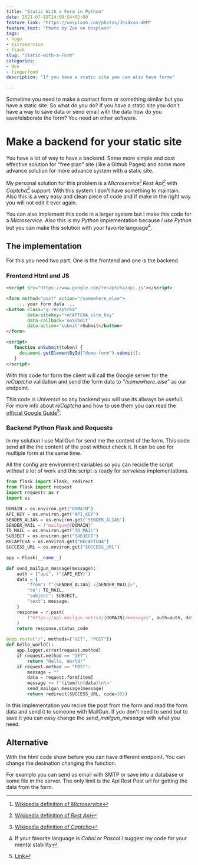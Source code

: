 ```yaml
---
title: "Static With a Form in Python"
date: 2021-07-19T14:00:54+02:00
feature_link: "https://unsplash.com/photos/3hs4xso-4KM"
feature_text: "Photo by Zoe on Unsplash"
tags:
- hugo
- microservice
- flask 
slug: "Static-with-a-Form"
categories: 
- dev
- fingerfood
description: "If you have a static site you can also have forms"

---
```


Sometime you need to make a contact form or something similar but you have a static site. So what do you do?
If you have a static site you don't have a way to save data or send email with the data how do you save/elaborate the form? You need an other software.

# Make a backend for your static site

You have a lot of way to have a backend. Some more simple and cost effective solution for "free plan" site (like a Github Pages) and some more advance solution for more advance system with a static site.

My personal solution for this problem is a *Microservice[^1]* *Rest Api[^2]* with *Captcha[^3]* support. With this system I don't have something to maintain. Also this is a very easy and clean piece of code and if make in the right way you will not edit it ever again.

[^1]: [Wikipedia definition of *Microservice*](https://en.wikipedia.org/wiki/Microservices)
[^2]: [Wikipedia definition of *Rest Api*](https://en.wikipedia.org/wiki/Representational_state_transfer)
[^3]: [Wikipedia definition of *Captcha*](https://en.wikipedia.org/wiki/CAPTCHA)

You can also implement this code in a larger system but I make this code for a *Microservice*. 
Also this is my *Python* implementation because *I use Python* but you can make this solution with your favorite language[^4].

[^4]: If your favorite language is *Cobol* or *Pascal* I suggest my code for your mental stability

## The implementation

For this you need two part. One is the frontend and one is the backend.

### Frontend Html and JS

``` html
<script src="https://www.google.com/recaptcha/api.js"></script>

<form method="post" action="/somewhere_else">
	... your form data ...
<button class="g-recaptcha" 
        data-sitekey="reCAPTCHA_site_key" 
        data-callback='onSubmit' 
        data-action='submit'>Submit</button>
</form>             

<script>
   function onSubmit(token) {
     document.getElementById("demo-form").submit();
   }
</script>
```

With this code for form the client will call the Google server for the *reCaptcha* validation and send the form data to *"/somewhere_else"* as our endpoint. 

This code is *Universal* so any backend you will use its allways be usefull. For more info about *reCaptcha* and how to use them you can read the [official Google Guide](https://developers.google.com/recaptcha/docs/v3)[^5]. 

[^5]: [Link](https://developers.google.com/recaptcha/docs/v3)

### Backend Python Flask and Requests

In my solution I use MailGun for send me the content of the form. This code send all the the content of the post without check it. It can be use for multiple form at the same time. 

All the config are environment variables so you can recicle the script without a lot of work and this script is ready for *serveless* implementations.

``` python
from flask import Flask, redirect
from flask import request
import requests as r
import os

DOMAIN = os.environ.get("DOMAIN")
API_KEY = os.environ.get("API_KEY")
SENDER_ALIAS = os.environ.get("SENDER_ALIAS")
SENDER_MAIL = f"mailgun@{DOMAIN}"
TO_MAIL = os.environ.get("TO_MAIL")
SUBJECT = os.environ.get("SUBJECT")
RECAPTCHA = os.environ.get("RECAPTCHA")
SUCCESS_URL = os.environ.get("SUCCESS_URL")

app = Flask(__name__)

def send_mailgun_message(message):
    auth = ("api", f"{API_KEY}")
    data = {
        "from": f"{SENDER_ALIAS} <{SENDER_MAIL}>",
        "to": TO_MAIL,
        "subject": SUBJECT,
        "text": message,
    }
    response = r.post(
        f"https://api.mailgun.net/v3/{DOMAIN}/messages", auth=auth, data=data
    )
    return response.status_code

@app.route("/", methods=["GET", "POST"])
def hello_world():
    app.logger.error(request.method)
    if request.method == "GET":
        return "Hello, World!"
    if request.method == "POST":
        message = ""
        data = request.form[item]
        message += f"{item}\n{data}\n\n"
        send_mailgun_message(message)
        return redirect(SUCCESS_URL, code=302)
```

In this implementation you recive the post from the form and read the form data and send it to someone with MailGun. 
If you don't need to send but to save it you can easy change the *send_mailgun_message* with what you need.

## Alternative

With the html code show before you can have different endpoint. 
You can change the desination changing the function. 

For example you can send as email with SMTP or save into a database or some file in the server. The only limit is the Api Rest Post url for getting the data from the form.
